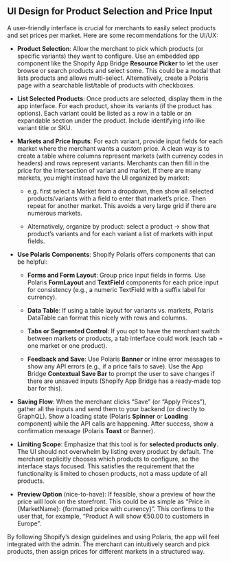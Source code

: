 ## **UI Design for Product Selection and Price Input**

A user-friendly interface is crucial for merchants to easily select products and set prices per market. Here are some recommendations for the UI/UX:

* **Product Selection**: Allow the merchant to pick which products (or specific variants) they want to configure. Use an embedded app component like the Shopify App Bridge **Resource Picker** to let the user browse or search products and select some. This could be a modal that lists products and allows multi-select. Alternatively, create a Polaris page with a searchable list/table of products with checkboxes.

* **List Selected Products**: Once products are selected, display them in the app interface. For each product, show its variants (if the product has options). Each variant could be listed as a row in a table or an expandable section under the product. Include identifying info like variant title or SKU.

* **Markets and Price Inputs**: For each variant, provide input fields for each market where the merchant wants a custom price. A clean way is to create a table where columns represent markets (with currency codes in headers) and rows represent variants. Merchants can then fill in the price for the intersection of variant and market. If there are many markets, you might instead have the UI organized by market:

  * e.g. first select a Market from a dropdown, then show all selected products/variants with a field to enter that market’s price. Then repeat for another market. This avoids a very large grid if there are numerous markets.

  * Alternatively, organize by product: select a product \-\> show that product’s variants and for each variant a list of markets with input fields.

* **Use Polaris Components**: Shopify Polaris offers components that can be helpful:

  * **Forms and Form Layout**: Group price input fields in forms. Use Polaris **FormLayout** and **TextField** components for each price input for consistency (e.g., a numeric TextField with a suffix label for currency).

  * **Data Table**: If using a table layout for variants vs. markets, Polaris DataTable can format this nicely with rows and columns.

  * **Tabs or Segmented Control**: If you opt to have the merchant switch between markets or products, a tab interface could work (each tab \= one market or one product).

  * **Feedback and Save**: Use Polaris **Banner** or inline error messages to show any API errors (e.g., if a price fails to save). Use the App Bridge **Contextual Save Bar** to prompt the user to save changes if there are unsaved inputs (Shopify App Bridge has a ready-made top bar for this).

* **Saving Flow**: When the merchant clicks “Save” (or “Apply Prices”), gather all the inputs and send them to your backend (or directly to GraphQL). Show a loading state (Polaris **Spinner** or **Loading** component) while the API calls are happening. After success, show a confirmation message (Polaris **Toast** or Banner).

* **Limiting Scope**: Emphasize that this tool is for **selected products only**. The UI should not overwhelm by listing every product by default. The merchant explicitly chooses which products to configure, so the interface stays focused. This satisfies the requirement that the functionality is limited to chosen products, not a mass update of all products.

* **Preview Option** (nice-to-have): If feasible, show a preview of how the price will look on the storefront. This could be as simple as “Price in {MarketName}: {formatted price with currency}”. This confirms to the user that, for example, “Product A will show €50.00 to customers in Europe”.

By following Shopify’s design guidelines and using Polaris, the app will feel integrated with the admin. The merchant can intuitively search and pick products, then assign prices for different markets in a structured way.


